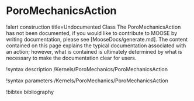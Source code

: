 <!-- MOOSE Documentation Stub: Remove this when content is added. -->

# PoroMechanicsAction

!alert construction title=Undocumented Class
The PoroMechanicsAction has not been documented, if you would like to contribute to MOOSE by writing
documentation, please see [MooseDocs/generate.md]. The content contained on this page explains the typical
documentation associated with an action; however, what is contained is ultimately determined by what
is necessary to make the documentation clear for users.

!syntax description /Kernels/PoroMechanics/PoroMechanicsAction

!syntax parameters /Kernels/PoroMechanics/PoroMechanicsAction

!bibtex bibliography
